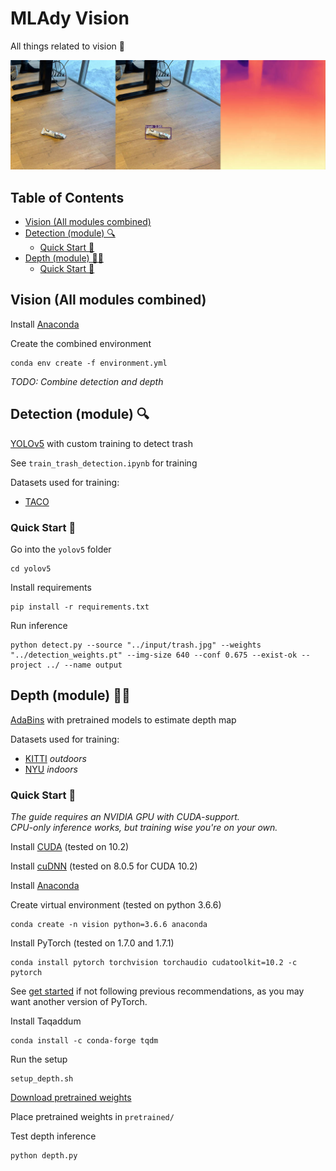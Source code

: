 # MLAdy Vision <!-- omit in toc -->

All things related to vision 👀

![vision](docs/vision.jpg)

## Table of Contents <!-- omit in toc -->

- [Vision (All modules combined)](#vision-all-modules-combined)
- [Detection (module) 🔍](#detection-module-)
  - [Quick Start 🚀](#quick-start-)
- [Depth (module) 🤽‍♂️](#depth-module-️)
  - [Quick Start 🚀](#quick-start--1)

## Vision (All modules combined)

Install [Anaconda](https://www.anaconda.com/products/individual)

Create the combined environment

```shell
conda env create -f environment.yml
```

_TODO: Combine detection and depth_

## Detection (module) 🔍

[YOLOv5](https://github.com/ultralytics/yolov5) with custom training to detect trash

See `train_trash_detection.ipynb` for training

Datasets used for training:

- [TACO](http://tacodataset.org/)

### Quick Start 🚀

Go into the `yolov5` folder

```shell
cd yolov5
```

Install requirements

```shell
pip install -r requirements.txt
```

Run inference

```shell
python detect.py --source "../input/trash.jpg" --weights "../detection_weights.pt" --img-size 640 --conf 0.675 --exist-ok --project ../ --name output
```

## Depth (module) 🤽‍♂️

[AdaBins](https://github.com/shariqfarooq123/AdaBins) with pretrained models to estimate depth map

Datasets used for training:

- [KITTI](http://www.cvlibs.net/datasets/kitti/eval_depth_all.php) *outdoors*
- [NYU](https://cs.nyu.edu/~silberman/datasets/nyu_depth_v2.html) *indoors*


### Quick Start 🚀

_The guide requires an NVIDIA GPU with CUDA-support._  
_CPU-only inference works, but training wise you're on your own._

Install [CUDA](https://developer.nvidia.com/cuda-toolkit-archive) (tested on 10.2)

Install [cuDNN](https://developer.nvidia.com/rdp/cudnn-download) (tested on 8.0.5 for CUDA 10.2)

Install [Anaconda](https://www.anaconda.com/products/individual)

Create virtual environment (tested on python 3.6.6)

```shell
conda create -n vision python=3.6.6 anaconda
```

Install PyTorch (tested on 1.7.0 and 1.7.1)

```shell
conda install pytorch torchvision torchaudio cudatoolkit=10.2 -c pytorch
```

See [get started](https://pytorch.org/get-started/locally/) if not following previous recommendations, as you may want another version of PyTorch.

Install Taqaddum

```shell
conda install -c conda-forge tqdm
```

Run the setup

```shell
setup_depth.sh
```

[Download pretrained weights](https://drive.google.com/drive/folders/1nYyaQXOBjNdUJDsmJpcRpu6oE55aQoLA?usp=sharing)

Place pretrained weights in `pretrained/`

Test depth inference

```shell
python depth.py
```
